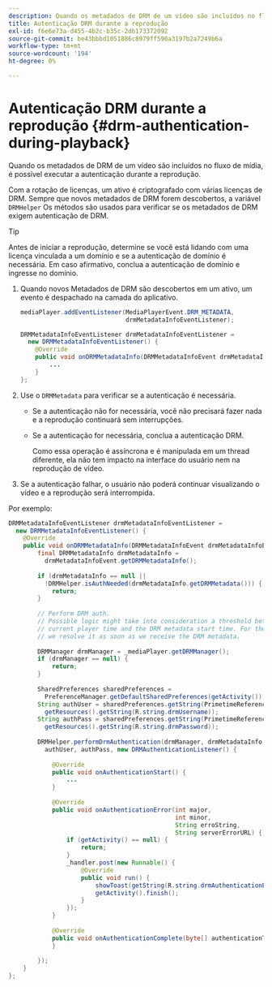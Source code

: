 ```yaml
---
description: Quando os metadados de DRM de um vídeo são incluídos no fluxo de mídia, é possível executar a autenticação durante a reprodução.
title: Autenticação DRM durante a reprodução
exl-id: f6e6e73a-d455-4b2c-b35c-2db173372092
source-git-commit: be43bbbd1051886c8979ff590a3197b2a7249b6a
workflow-type: tm+mt
source-wordcount: '194'
ht-degree: 0%

---
```


# Autenticação DRM durante a reprodução {#drm-authentication-during-playback}

Quando os metadados de DRM de um vídeo são incluídos no fluxo de mídia, é possível executar a autenticação durante a reprodução.

Com a rotação de licenças, um ativo é criptografado com várias licenças de DRM. Sempre que novos metadados de DRM forem descobertos, a variável `DRMHelper` Os métodos são usados para verificar se os metadados de DRM exigem autenticação de DRM.

>[!TIP]
>
>Antes de iniciar a reprodução, determine se você está lidando com uma licença vinculada a um domínio e se a autenticação de domínio é necessária. Em caso afirmativo, conclua a autenticação de domínio e ingresse no domínio.

1. Quando novos Metadados de DRM são descobertos em um ativo, um evento é despachado na camada do aplicativo.

   ```java
   mediaPlayer.addEventListener(MediaPlayerEvent.DRM_METADATA,  
                                drmMetadataInfoEventListener); 
   
   DRMMetadataInfoEventListener drmMetadataInfoEventListener =  
     new DRMMetadataInfoEventListener() { 
       @Override 
       public void onDRMMetadataInfo(DRMMetadataInfoEvent drmMetadataInfoEvent) { 
           ... 
       } 
   };
   ```

1. Use o `DRMMetadata` para verificar se a autenticação é necessária.

   * Se a autenticação não for necessária, você não precisará fazer nada e a reprodução continuará sem interrupções.
   * Se a autenticação for necessária, conclua a autenticação DRM.

      Como essa operação é assíncrona e é manipulada em um thread diferente, ela não tem impacto na interface do usuário nem na reprodução de vídeo.

1. Se a autenticação falhar, o usuário não poderá continuar visualizando o vídeo e a reprodução será interrompida.

<!--<a id="example_939B95F831A245869F9248E2767F260C"></a>-->

Por exemplo:

```java
DRMMetadataInfoEventListener drmMetadataInfoEventListener =  
  new DRMMetadataInfoEventListener() { 
    @Override 
    public void onDRMMetadataInfo(DRMMetadataInfoEvent drmMetadataInfoEvent) { 
        final DRMMetadataInfo drmMetadataInfo =  
          drmMetadataInfoEvent.getDRMMetadataInfo(); 
 
        if (drmMetadataInfo == null ||  
          !DRMHelper.isAuthNeeded(drmMetadataInfo.getDRMMetadata())) { 
            return; 
        } 
 
        // Perform DRM auth. 
        // Possible logic might take into consideration a threshold between the  
        // current player time and the DRM metadata start time. For the time being,  
        // we resolve it as soon as we receive the DRM metadata. 
 
        DRMManager drmManager = _mediaPlayer.getDRMManager(); 
        if (drmManager == null) { 
            return; 
        } 
 
        SharedPreferences sharedPreferences =  
          PreferenceManager.getDefaultSharedPreferences(getActivity()); 
        String authUser = sharedPreferences.getString(PrimetimeReference.SETTINGS_DRM_USERNAME,  
          getResources().getString(R.string.drmUsername)); 
        String authPass = sharedPreferences.getString(PrimetimeReference.SETTINGS_DRM_PASSWORD,  
          getResources().getString(R.string.drmPassword)); 
 
        DRMHelper.performDrmAuthentication(drmManager, drmMetadataInfo.getDRMMetadata(),  
          authUser, authPass, new DRMAuthenticationListener() { 
 
            @Override 
            public void onAuthenticationStart() { 
                ... 
            } 
 
            @Override 
            public void onAuthenticationError(int major,  
                                              int minor,  
                                              String erroString,  
                                              String serverErrorURL) { 
                if (getActivity() == null) { 
                    return; 
                } 
                _handler.post(new Runnable() { 
                    @Override 
                    public void run() { 
                        showToast(getString(R.string.drmAuthenticationError)); 
                        getActivity().finish(); 
                    } 
                }); 
            } 
 
            @Override 
            public void onAuthenticationComplete(byte[] authenticationToken) { 
            } 
 
        }); 
    } 
}; 
```
